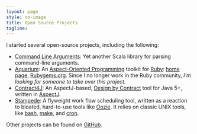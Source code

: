 ```yaml
---
layout: page
style: no-image
title: Open Source Projects
tagline:
---
```


I started several open-source projects, including the following:

* [Command Line Arguments](https://github.com/deanwampler/command-line-arguments): Yet another Scala library for parsing command-line arguments.
* [Aquarium](https://github.com/deanwampler/Aquarium): An [Aspect-Oriented Programming](https://aspectprogramming.com) toolkit for [Ruby](https://www.ruby-lang.org/en/): [home page](aquarium/index.html), [Rubygems.org](https://rubygems.org/gems/aquarium).  Since I no longer work in the Ruby community, _I'm looking for someone to take over this project._
* [Contract4J](contract4j): An AspectJ-based, [Design by Contract](https://en.wikipedia.org/wiki/Design_by_contract) tool for Java 5+, written in
[AspectJ](https://eclipse.org/aspectj/).
* [Stampede](https://github.com/deanwampler/stampede): A flyweight work flow scheduling tool, written as a reaction to bloated, hard-to-use tools like [Oozie](https://oozie.apache.org). It relies on classic <span class="keyword">UNIX</span> tools, like [bash](https://www.gnu.org/software/bash/), [make](https://www.gnu.org/software/make/), and [cron](https://en.wikipedia.org/wiki/Cron).

Other projects can be found on [GitHub](https://github.com/deanwampler).
